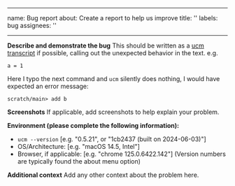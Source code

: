 -----

name: Bug report
about: Create a report to help us improve
title: ''
labels: bug
assignees: ''

-----

**Describe and demonstrate the bug**
This should be written as a [ucm transcript](https://www.unison-lang.org/docs/tooling/transcripts/) if possible, calling out the unexpected behavior in the text. e.g.

``` unison :hide
a = 1
```

Here I typo the next command and `ucm` silently does nothing, I would have expected an error message:

``` ucm
scratch/main> add b

```

**Screenshots**
If applicable, add screenshots to help explain your problem.

**Environment (please complete the following information):**

  - `ucm --version` \[e.g. "0.5.21", or "1cb2437 (built on 2024-06-03)"\]
  - OS/Architecture: \[e.g. "macOS 14.5, Intel"\]
  - Browser, if applicable: \[e.g. "chrome 125.0.6422.142"\] (Version numbers are typically found the about menu option)

**Additional context**
Add any other context about the problem here.
